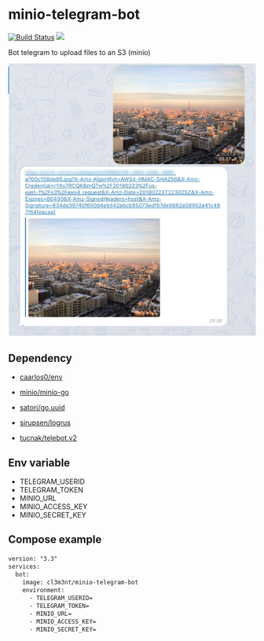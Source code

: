 # minio-telegram-bot

[![Build Status](https://travis-ci.com/clementlecorre/minio-telegram-bot.svg?token=pQ5JuFHLtUEwNb123zaH&branch=master)](https://travis-ci.com/clementlecorre/minio-telegram-bot)
[![](https://images.microbadger.com/badges/image/cl3m3nt/minio-telegram-bot.svg)](https://microbadger.com/images/cl3m3nt/minio-telegram-bot "Get your own image badge on microbadger.com")

Bot telegram to upload files to an S3 (minio)

![demo](screen.jpg)

## Dependency

*   [caarlos0/env](github.com/caarlos0/env)

*   [minio/minio-go](github.com/minio/minio-go)

*   [satori/go.uuid](github.com/satori/go.uuid)

*   [sirupsen/logrus](github.com/sirupsen/logrus)

*   [tucnak/telebot.v2](gopkg.in/tucnak/telebot.v2)


## Env variable

*   TELEGRAM_USERID
*   TELEGRAM_TOKEN
*   MINIO_URL
*   MINIO_ACCESS_KEY
*   MINIO_SECRET_KEY

## Compose example


```
version: "3.3"
services:
  bot:
    image: cl3m3nt/minio-telegram-bot
    environment: 
      - TELEGRAM_USERID=
      - TELEGRAM_TOKEN=
      - MINIO_URL=
      - MINIO_ACCESS_KEY=
      - MINIO_SECRET_KEY=
```
